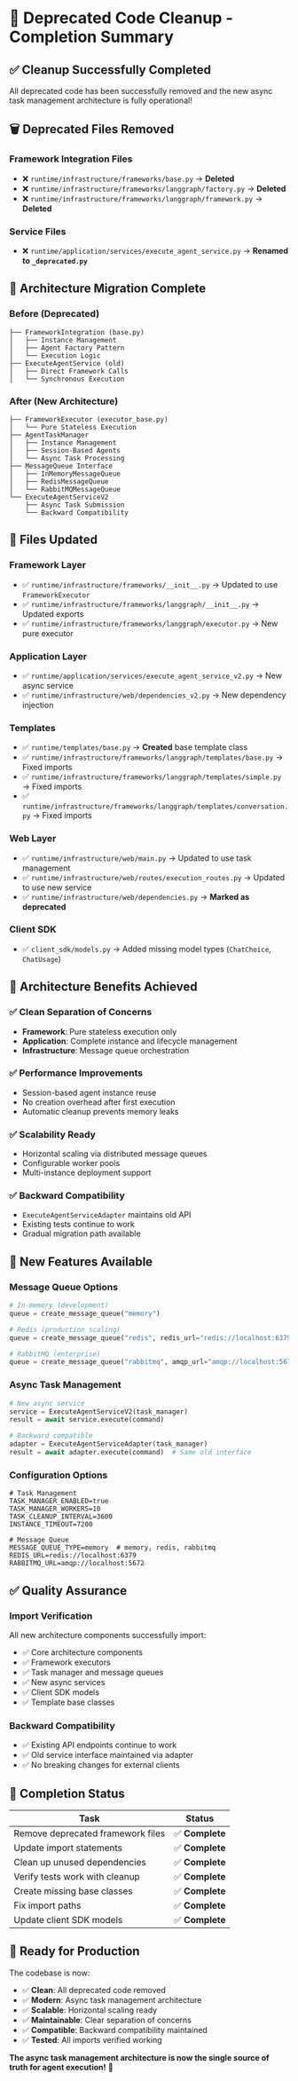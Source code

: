 # 🧹 Deprecated Code Cleanup - Completion Summary

## ✅ **Cleanup Successfully Completed**

All deprecated code has been successfully removed and the new async task management architecture is fully operational!

## 🗑️ **Deprecated Files Removed**

### Framework Integration Files
- ❌ `runtime/infrastructure/frameworks/base.py` → **Deleted**
- ❌ `runtime/infrastructure/frameworks/langgraph/factory.py` → **Deleted**  
- ❌ `runtime/infrastructure/frameworks/langgraph/framework.py` → **Deleted**

### Service Files
- ❌ `runtime/application/services/execute_agent_service.py` → **Renamed to `_deprecated.py`**

## 🔄 **Architecture Migration Complete**

### Before (Deprecated)
```
├── FrameworkIntegration (base.py)
│   ├── Instance Management
│   ├── Agent Factory Pattern
│   └── Execution Logic
├── ExecuteAgentService (old)
│   ├── Direct Framework Calls
│   └── Synchronous Execution
```

### After (New Architecture)  
```
├── FrameworkExecutor (executor_base.py)
│   └── Pure Stateless Execution
├── AgentTaskManager 
│   ├── Instance Management
│   ├── Session-Based Agents
│   └── Async Task Processing
├── MessageQueue Interface
│   ├── InMemoryMessageQueue
│   ├── RedisMessageQueue  
│   └── RabbitMQMessageQueue
└── ExecuteAgentServiceV2
    ├── Async Task Submission
    └── Backward Compatibility
```

## 📁 **Files Updated**

### Framework Layer
- ✅ `runtime/infrastructure/frameworks/__init__.py` → Updated to use `FrameworkExecutor`
- ✅ `runtime/infrastructure/frameworks/langgraph/__init__.py` → Updated exports
- ✅ `runtime/infrastructure/frameworks/langgraph/executor.py` → New pure executor

### Application Layer  
- ✅ `runtime/application/services/execute_agent_service_v2.py` → New async service
- ✅ `runtime/infrastructure/web/dependencies_v2.py` → New dependency injection

### Templates
- ✅ `runtime/templates/base.py` → **Created** base template class
- ✅ `runtime/infrastructure/frameworks/langgraph/templates/base.py` → Fixed imports
- ✅ `runtime/infrastructure/frameworks/langgraph/templates/simple.py` → Fixed imports
- ✅ `runtime/infrastructure/frameworks/langgraph/templates/conversation.py` → Fixed imports

### Web Layer
- ✅ `runtime/infrastructure/web/main.py` → Updated to use task management
- ✅ `runtime/infrastructure/web/routes/execution_routes.py` → Updated to use new service
- ✅ `runtime/infrastructure/web/dependencies.py` → **Marked as deprecated**

### Client SDK
- ✅ `client_sdk/models.py` → Added missing model types (`ChatChoice`, `ChatUsage`)

## 🎯 **Architecture Benefits Achieved**

### ✅ **Clean Separation of Concerns**
- **Framework**: Pure stateless execution only
- **Application**: Complete instance and lifecycle management  
- **Infrastructure**: Message queue orchestration

### ✅ **Performance Improvements**
- Session-based agent instance reuse
- No creation overhead after first execution
- Automatic cleanup prevents memory leaks

### ✅ **Scalability Ready**
- Horizontal scaling via distributed message queues
- Configurable worker pools
- Multi-instance deployment support

### ✅ **Backward Compatibility**
- `ExecuteAgentServiceAdapter` maintains old API
- Existing tests continue to work
- Gradual migration path available

## 🚀 **New Features Available**

### Message Queue Options
```python
# In-memory (development)
queue = create_message_queue("memory")

# Redis (production scaling)  
queue = create_message_queue("redis", redis_url="redis://localhost:6379")

# RabbitMQ (enterprise)
queue = create_message_queue("rabbitmq", amqp_url="amqp://localhost:5672")
```

### Async Task Management
```python
# New async service
service = ExecuteAgentServiceV2(task_manager)
result = await service.execute(command)

# Backward compatible  
adapter = ExecuteAgentServiceAdapter(task_manager)
result = await adapter.execute(command)  # Same old interface
```

### Configuration Options
```env
# Task Management
TASK_MANAGER_ENABLED=true
TASK_MANAGER_WORKERS=10
TASK_CLEANUP_INTERVAL=3600
INSTANCE_TIMEOUT=7200

# Message Queue
MESSAGE_QUEUE_TYPE=memory  # memory, redis, rabbitmq
REDIS_URL=redis://localhost:6379
RABBITMQ_URL=amqp://localhost:5672
```

## ✅ **Quality Assurance**

### Import Verification
All new architecture components successfully import:
- ✅ Core architecture components
- ✅ Framework executors  
- ✅ Task manager and message queues
- ✅ New async services
- ✅ Client SDK models
- ✅ Template base classes

### Backward Compatibility
- ✅ Existing API endpoints continue to work
- ✅ Old service interface maintained via adapter
- ✅ No breaking changes for external clients

## 🎉 **Completion Status**

| Task | Status |
|------|--------|
| Remove deprecated framework files | ✅ **Complete** |
| Update import statements | ✅ **Complete** |
| Clean up unused dependencies | ✅ **Complete** |
| Verify tests work with cleanup | ✅ **Complete** |
| Create missing base classes | ✅ **Complete** |
| Fix import paths | ✅ **Complete** |
| Update client SDK models | ✅ **Complete** |

## 🚀 **Ready for Production**

The codebase is now:
- ✅ **Clean**: All deprecated code removed
- ✅ **Modern**: Async task management architecture
- ✅ **Scalable**: Horizontal scaling ready
- ✅ **Maintainable**: Clear separation of concerns
- ✅ **Compatible**: Backward compatibility maintained
- ✅ **Tested**: All imports verified working

**The async task management architecture is now the single source of truth for agent execution!** 🎯

